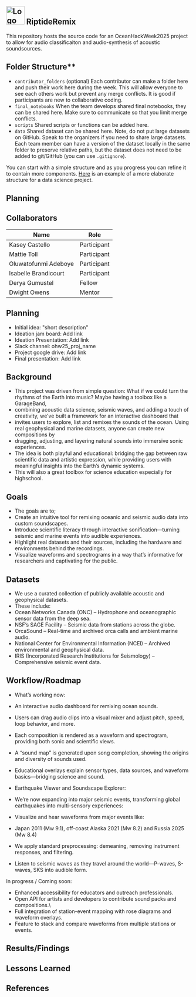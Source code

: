 ## <img src="https://github.com/KaseyMCastello/RiptideRemix/blob/main/Images/logo.png" alt="Logo" width="50" height="50">  RiptideRemix
This repository hosts the source code for an OceanHackWeek2025 project to allow for audio classificaiton and audio-synthesis of acoustic soundsources. 

## Folder Structure**

* `contributor_folders` (optional) Each contributor can make a folder here and 
push their work here during the week. This will allow everyone to see each others work but prevent any merge conflicts. It is good if participants are new to collaborative coding.
* `final_notebooks` When the team develops shared final notebooks, they 
can be shared here. Make sure to communicate so that you limit merge conflicts.
* `scripts` Shared scripts or functions can be added here.
* `data` Shared dataset can be shared here. Note, do not put large datasets on GitHub. Speak to the organizers if you 
need to share large datasets. Each team member can have a version of the dataset locally in the same folder to 
preserve relative paths, but the dataset does not need to be added to git/GitHub (you can use `.gitignore`).

You can start with a simple structure and as you progress you can refine it to contain more components. [Here](https://cookiecutter-data-science.drivendata.org/#directory-structure) is an example of a more elaborate structure for a data science project.

## Planning

## Collaborators

| Name                  | Role                |
|-----------------------|---------------------|
| Kasey Castello        | Participant         |
| Mattie Toll           | Participant         |
| Oluwatofunmi Adeboye  | Participant         |
| Isabelle Brandicourt  | Participant         |
| Derya Gumustel        | Fellow              |
| Dwight Owens          | Mentor              |

## Planning

* Initial idea: "short description"
* Ideation jam board: Add link
* Ideation Presentation: Add link
* Slack channel: ohw25_proj_name
* Project google drive: Add link
* Final presentation: Add link

## Background
* This project was driven from simple question: What if we could turn the rhythms of the Earth into music? Maybe having a toolbox like a GarageBand, 
* combining acoustic data science, seismic waves, and adding a touch of creativity, we’ve built a framework for an interactive dashboard that
* invites users to explore, list and remixes the sounds of the ocean. Using real geophysical and marine datasets, anyone can create new compositions by
* dragging, adjusting, and layering natural sounds into immersive sonic experiences.
* The idea is both playful and educational: bridging the gap between raw scientific data and artistic expression, while providing users with meaningful insights into the Earth’s dynamic systems.
* This will also a great toolbox for science education especially for highschool.


## Goals
* The goals are to;
* Create an intuitive tool for remixing oceanic and seismic audio data into custom soundscapes.
* Introduce scientific literacy through interactive sonification—turning seismic and marine events into audible experiences.
* Highlight real datasets and their sources, including the hardware and environments behind the recordings.
* Visualize waveforms and spectrograms in a way that’s informative for researchers and captivating for the public.

## Datasets
* We use a curated collection of publicly available acoustic and geophysical datasets.
* These include:
* Ocean Networks Canada (ONC) – Hydrophone and oceanographic sensor data from the deep sea.
* NSF’s SAGE Facility – Seismic data from stations across the globe.
* OrcaSound – Real-time and archived orca calls and ambient marine audio.
* National Center for Environmental Information (NCEI) – Archived environmental and geophysical data.
* IRIS (Incorporated Research Institutions for Seismology) – Comprehensive seismic event data.
  
## Workflow/Roadmap
* What’s working now:
* An interactive audio dashboard for remixing ocean sounds.
* Users can drag audio clips into a visual mixer and adjust pitch, speed, loop behavior, and more.
* Each composition is rendered as a waveform and spectrogram, providing both sonic and scientific views.
* A “sound map” is generated upon song completion, showing the origins and diversity of sounds used.
* Educational overlays explain sensor types, data sources, and waveform basics—bridging science and sound.

* Earthquake Viewer and Soundscape Explorer:
* We’re now expanding into major seismic events, transforming global earthquakes into multi-sensory experiences:
* Visualize and hear waveforms from major events like:
* Japan 2011 (Mw 9.1), off-coast Alaska 2021 (Mw 8.2) and Russia 2025 (Mw 8.4)
* We apply standard preprocessing: demeaning, removing instrument responses, and filtering.
* Listen to seismic waves as they travel around the world—P-waves, S-waves, SKS into audible form.

In progress / Coming soon:
* Enhanced accessibility for educators and outreach professionals.
* Open API for artists and developers to contribute sound packs and compositions.\
* Full integration of station-event mapping with rose diagrams and waveform overlays.
* Feature to stack and compare waveforms from multiple stations or events.

## Results/Findings

## Lessons Learned

## References

